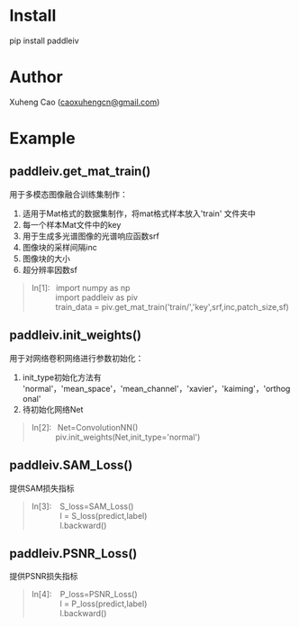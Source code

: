 # Install
pip install paddleiv
# Author
Xuheng Cao (caoxuhengcn@gmail.com)
# Example
## paddleiv.get_mat_train()
用于多模态图像融合训练集制作：  
1) 适用于Mat格式的数据集制作，将mat格式样本放入'train' 文件夹中
2) 每一个样本Mat文件中的key
3) 用于生成多光谱图像的光谱响应函数srf
4) 图像块的采样间隔inc
5) 图像块的大小
6) 超分辨率因数sf

>In[1]: &ensp;import numpy as np  
&emsp;&emsp;&emsp;import paddleiv as piv  
&emsp;&emsp;&emsp;train_data = piv.get_mat_train('train/','key',srf,inc,patch_size,sf)

## paddleiv.init_weights()
用于对网络卷积网络进行参数初始化：  
1) init_type初始化方法有 'normal'，'mean_space'，'mean_channel'，'xavier'，'kaiming'，'orthogonal'
2) 待初始化网络Net
>In[2]:  &ensp;Net=ConvolutionNN()  
&emsp;&emsp;&emsp;piv.init_weights(Net,init_type='normal')  


## paddleiv.SAM_Loss()
提供SAM损失指标
>In[3]: &ensp; S_loss=SAM_Loss()  
 &emsp; &emsp; &emsp;l = S_loss(predict,label)  
 &emsp; &emsp; &emsp;l.backward()

## paddleiv.PSNR_Loss()
提供PSNR损失指标
>In[4]: &ensp; P_loss=PSNR_Loss()  
 &emsp; &emsp; &emsp;l = P_loss(predict,label)  
 &emsp; &emsp; &emsp;l.backward()
